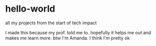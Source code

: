 # hello-world
all my projects from the start of tech impact


I made this because my prof. told me to.
hopefully it helps me out and makes me learn more.
btw I'm Amanda. I think I'm pretty ok
